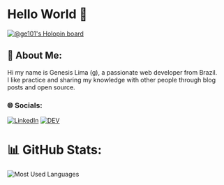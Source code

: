 
# Hello World 👋
[![@ge101's Holopin board](https://holopin.me/ge101)](https://holopin.io/@ge101)

## 💫 About Me:
Hi my name is Genesis Lima (g), a passionate web developer from Brazil.<br>I like practice and sharing my knowledge with other people through blog posts and open source.


### 🌐 Socials:
[![LinkedIn](https://img.shields.io/badge/LinkedIn-0077B5?style=for-the-badge&logo=linkedin&logoColor=white)](https://linkedin.com/in/genesislima101) 
[![DEV](https://img.shields.io/badge/dev.to-0A0A0A?style=for-the-badge&logo=devdotto&logoColor=white)](https://dev.to/g101) 
# 📊 GitHub Stats:
![Most Used Languages](https://github-readme-stats.vercel.app/api/top-langs/?username=g-101&theme=tokyonight&hide_border=false&include_all_commits=false&count_private=false&layout=compact)






<!--
<h1 align="center">Hello World 👋, I'm Genesis</h1>
![](https://github-readme-stats.vercel.app/api?username=g-101&theme=tokyonight&hide_border=false&include_all_commits=false&count_private=false)<br/>
<h3 align="left">Languages and Tools:</h3>
![GitHub Trophies](https://github-profile-trophy.vercel.app/?username=g-101&theme=tokyonight&no-frame=false&no-bg=true&margin-w=4)
<p align="left"> 
<a href="https://www.w3.org/html/" target="_blank" rel="noreferrer"> <img src="https://raw.githubusercontent.com/devicons/devicon/master/icons/html5/html5-original-wordmark.svg" alt="html5" width="40" height="40"/> </a> 
<a href="https://www.w3schools.com/css/" target="_blank" rel="noreferrer"> <img src="https://raw.githubusercontent.com/devicons/devicon/master/icons/css3/css3-original-wordmark.svg" alt="css3" width="40" height="40"/> </a>
<a href="https://developer.mozilla.org/en-US/docs/Web/JavaScript" target="_blank" rel="noreferrer"> <img src="https://raw.githubusercontent.com/devicons/devicon/master/icons/javascript/javascript-original.svg" alt="javascript" width="40" height="40"/> </a> 
<a href="https://nodejs.org" target="_blank" rel="noreferrer"> <img src="https://raw.githubusercontent.com/devicons/devicon/master/icons/nodejs/nodejs-original-wordmark.svg" alt="nodejs" width="40" height="40"/> </a>  
<a href="https://expressjs.com" target="_blank" rel="noreferrer"> <img src="https://raw.githubusercontent.com/devicons/devicon/master/icons/express/express-original-wordmark.svg" alt="express" width="40" height="40"/> </a> 
<a href="https://www.linux.org/" target="_blank" rel="noreferrer"> <img src="https://raw.githubusercontent.com/devicons/devicon/master/icons/linux/linux-original.svg" alt="linux" width="40" height="40"/> </a> 

</p>
















**g101x/g101x** is a ✨ _special_ ✨ repository because its `README.md` (this file) appears on your GitHub profile.

Here are some ideas to get you started:

- 🔭 I’m currently working on ...
- 🌱 I’m currently learning ...
- 👯 I’m looking to collaborate on ...
- 🤔 I’m looking for help with ...
- 💬 Ask me about ...
- 📫 How to reach me: ...
- 😄 Pronouns: ...
- ⚡ Fun fact: ...
-->



